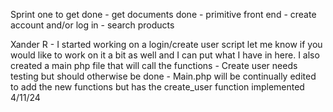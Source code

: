 Sprint one to get done
    - get documents done
    - primitive front end
    - create account and/or log in
    - search products

Xander R 
    - I started working on a login/create user script let me know if you would like to work on it a bit as well and I can put what I have in here. I also created a main php file that will call the functions
    - Create user needs testing but should otherwise be done
    - Main.php will be continually edited to add the new functions but has the create_user function implemented 4/11/24
